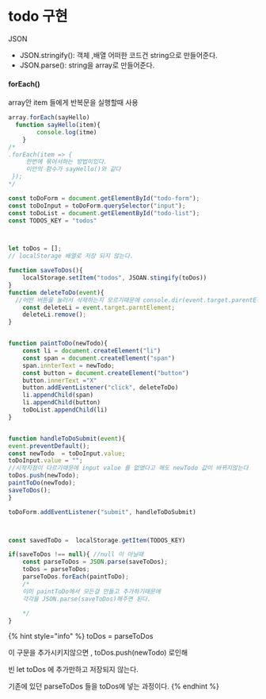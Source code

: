 # todo 구현

JSON

* JSON.stringify\(\): 객체 ,배열 어떠한 코드건 string으로 만들어준다.
* JSON.parse\(\): string을 array로 만들어준다.

#### forEach\(\)

array안 item 들에게 반복문을 실행할때 사용

```javascript
array.forEach(sayHello)
  function sayHello(item){
        console.log(itme)
    }
/*
.forEach(item => {
     한번에 묶어서하는 방법이있다.
     이안의 함수가 sayHello()와 같다
 });
*/
```

```javascript
const toDoForm = document.getElementById("todo-form");
const toDoInput = toDoForm.querySelector("input");
const toDoList = document.getElementById("todo-list");
const TODOS_KEY = "todos"



let toDos = [];
// localStorage 배열로 저장 되지 않는다.

function saveToDos(){
    localStorage.setItem("todos", JSOAN.stingify(toDos))
}
function deleteToDo(event){
  //어떤 버튼을 눌러서 삭제하는지 모르기때문에 console.dir(event.target.parentElement) 를하면각각의 타겟을 찾을수있다. 
    const deleteLi = event.target.parntElement;
    deleteLi.remove();
}


function paintToDo(newTodo){
    const li = document.createElement("li")
    const span = document.createElement("span")
    span.innterText = newTodo;
    const button = document.createElement("button")
    button.innerText ="X"
    button.addEventListener("click", deleteToDo)
    li.appendChild(span)
    li.appendChild(button)
    toDoList.appendChild(li)
}


function handleToDoSubmit(event){
event.preventDefault();
const newTodo  = toDoInput.value; 
toDoInput.value = ""; 
//시작지점이 다르기때문에 input value 를 없앴다고 해도 newTodo 값이 바뀌지않는다
toDos.push(newTodo);
paintToDo(newTodo);
saveToDos(); 
}

toDoForm.addEventListener("submit", handleToDoSubmit)



const savedToDo =  localStorage.getItem(TODOS_KEY)

if(saveToDos !== null){ //null 이 아닐때
    const parseToDos = JSON.parse(saveToDos); 
    toDos = parseToDos;
    parseToDos.forEach(paintToDo);
    /*
    이미 paintToDo에서 모든걸 만들고 추가하기때문에 
    각각을 JSON.parse(saveToDos)해주면 된다.
    
    */
}


```

{% hint style="info" %}
toDos = parseToDos 

이 구문을 추가시키지않으면 ,  toDos.push\(newTodo\) 로인해  

빈 let toDos 에 추가만하고 저장되지 않는다. 

기존에 있던 parseToDos 들을 toDos에 넣는 과정이다.
{% endhint %}


